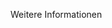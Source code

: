 <Token xmlns:xlink="http://www.w3.org/1999/xlink">Weitere Informationen</Token>

<!--HONumber=May16_HO1-->


